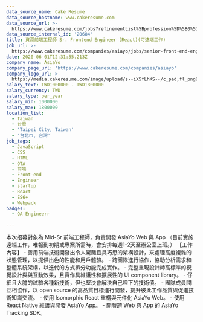 ```yaml
---
data_source_name: Cake Resume
data_source_hostname: www.cakeresume.com
data_source_url: >-
  https://www.cakeresume.com/jobs?refinementList%5Bprofession%5D%5B0%5D=engineering_qa-engineer&refinementList%5Bsalary_currency%5D=TWD&range%5Bsalary_range%5D%5Bmin%5D=800096
data_source_internal_id: '20684'
title: 資深前端工程師 Sr. Frontend Engineer (React)(可遠端工作)
job_url: >-
  https://www.cakeresume.com/companies/asiayo/jobs/senior-front-end-engineer-e539e4
date: 2020-06-01T12:31:55.213Z
company_name: AsiaYo
company_page_url: 'https://www.cakeresume.com/companies/asiayo'
company_logo_url: >-
  https://media.cakeresume.com/image/upload/s--iX5fLhKS--/c_pad,fl_png8,h_200,w_200/v1615457959/ebd5fdfpgtabrmieoidu.png
salary_text: TWD1000000 - TWD1800000
salary_currency: TWD
salary_type: per_year
salary_min: 1000000
salary_max: 1800000
location_list:
  - Taiwan
  - 台灣
  - 'Taipei City, Taiwan'
  - '台北市, 台灣'
job_tags:
  - JavaScript
  - CSS
  - HTML
  - OTA
  - 前端
  - Front-end
  - Engineer
  - startup
  - React
  - ES6+
  - Webpack
badges:
  - QA Engineerr

---
```


本次招募對象為 Mid-Sr 前端工程師，負責開發 AsiaYo Web 與 App （目前實施遠端工作，唯報到初期或專案所需時，會安排每週1-2天至辦公室上班。） 【工作內容】 - 善用前端技術開發出令人驚豔且具巧思的架構設計，來處理高度複雜的狀態管理，以提供出色的性能和用戶體驗。 - 跨團隊進行協作，協助分析需求和整體系統架構，以迭代的方式拆分功能完成實作。 - 完整重現設計師高標準的視覺設計與與互動效果，且實作具維護性和擴展性的 UI component library。 - 仔細且大膽的試驗各種新技術，但也堅決會解決自己埋下的技術債。 - 團隊成員間互相協作，以 open source 的高品質目標進行開發，提升彼此工作品質與促進技術知識交流。 - 使用 Isomorphic React 重構與元件化 AsiaYo Web。 - 使用 React Native 維護與開發 AsiaYo App。 - 開發跨 Web 與 App 的 AsiaYo Tracking SDK。